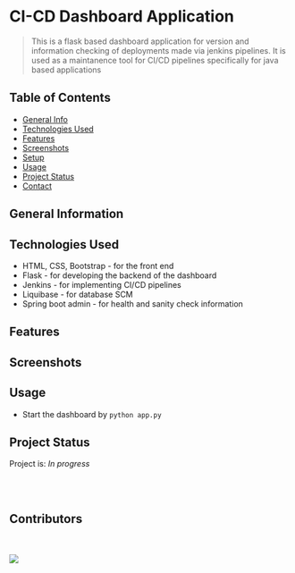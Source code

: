 # CI-CD Dashboard Application

> This is a flask based dashboard application for version and information checking of deployments made via jenkins pipelines. It is used as a maintanence tool for CI/CD pipelines specifically for java based applications 
<!-- > Live demo [_here_](https://www.example.com). If you have the project hosted somewhere, include the link here. -->

## Table of Contents
* [General Info](#general-information)
* [Technologies Used](#technologies-used)
* [Features](#features)
* [Screenshots](#screenshots)
* [Setup](#setup)
* [Usage](#usage)
* [Project Status](#project-status)
* [Contact](#contact)
<!-- * [License](#license) -->


## General Information

<!-- You don't have to answer all the questions - just the ones relevant to your project. -->


## Technologies Used
- HTML, CSS, Bootstrap - for the front end
- Flask - for developing the backend of the dashboard
- Jenkins - for implementing CI/CD pipelines
- Liquibase - for database SCM
- Spring boot admin - for health and sanity check information


## Features


## Screenshots
<!-- If you have screenshots you'd like to share, include them here. -->


## Usage
- Start the dashboard by `python app.py` 


## Project Status
Project is: _In progress_ 


<br>
<br>

## Contributors 
<br>
<br>

<a href="https://github.com/tejaspradhan/CI-CD-Dashboard-Application/graphs/contributors">
  <img src="https://contrib.rocks/image?repo=tejaspradhan/CI-CD-Dashboard-Application"/>
<!--   <img class="d-block avatar-user" src="https://avatars.githubusercontent.com/u/66828879?s=64&amp;v=4" width="32" height="32" alt="@Shrirampareek888"> -->
</a>
<br>

<!-- Optional -->
<!-- ## License -->
<!-- This project is open source and available under the [... License](). -->

<!-- You don't have to include all sections - just the one's relevant to your project -->

